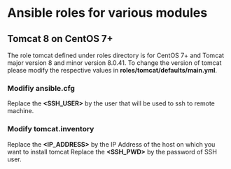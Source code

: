 # Ansible roles for various modules

## Tomcat 8 on CentOS 7+
The role tomcat defined under roles directory is for CentOS 7+ and Tomcat major version 8 and minor version 8.0.41. To change the version of tomcat please modify the respective values in **roles/tomcat/defaults/main.yml**.  

### Modifiy ansible.cfg

Replace the **<SSH_USER>** by the user that will be used to ssh to remote machine.

### Modify tomcat.inventory

Replace the **<IP_ADDRESS>** by the IP Address of the host on which you want to install tomcat
Replace the **<SSH_PWD>** by the password of SSH user.



